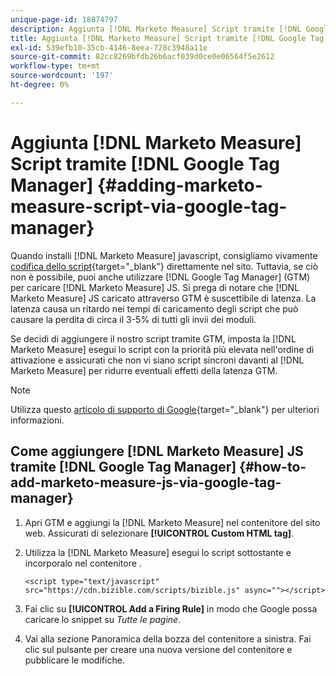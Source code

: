 ```yaml
---
unique-page-id: 18874797
description: Aggiunta [!DNL Marketo Measure] Script tramite [!DNL Google Tag Manager] - [!DNL Marketo Measure] - Documentazione del prodotto
title: Aggiunta [!DNL Marketo Measure] Script tramite [!DNL Google Tag Manager]
exl-id: 539efb10-35cb-4146-8eea-728c3948a11e
source-git-commit: 82cc8269bfdb26b6acf039d0ce0e06564f5e2612
workflow-type: tm+mt
source-wordcount: '197'
ht-degree: 0%

---
```


# Aggiunta [!DNL Marketo Measure] Script tramite [!DNL Google Tag Manager] {#adding-marketo-measure-script-via-google-tag-manager}

Quando installi [!DNL Marketo Measure] javascript, consigliamo vivamente [codifica dello script](/help/marketo-measure-tracking/setting-up-tracking/adding-marketo-measure-script.md){target=&quot;_blank&quot;} direttamente nel sito. Tuttavia, se ciò non è possibile, puoi anche utilizzare [!DNL Google Tag Manager] (GTM) per caricare [!DNL Marketo Measure] JS. Si prega di notare che [!DNL Marketo Measure] JS caricato attraverso GTM è suscettibile di latenza. La latenza causa un ritardo nei tempi di caricamento degli script che può causare la perdita di circa il 3-5% di tutti gli invii dei moduli.

Se decidi di aggiungere il nostro script tramite GTM, imposta la [!DNL Marketo Measure] esegui lo script con la priorità più elevata nell&#39;ordine di attivazione e assicurati che non vi siano script sincroni davanti al [!DNL Marketo Measure] per ridurre eventuali effetti della latenza GTM.

>[!NOTE]
>
>Utilizza questo [articolo di supporto di Google](https://support.google.com/tagmanager/answer/2772421?hl=en){target=&quot;_blank&quot;} per ulteriori informazioni.

## Come aggiungere [!DNL Marketo Measure] JS tramite [!DNL Google Tag Manager] {#how-to-add-marketo-measure-js-via-google-tag-manager}

1. Apri GTM e aggiungi la [!DNL Marketo Measure] nel contenitore del sito web. Assicurati di selezionare **[!UICONTROL Custom HTML tag]**.

1. Utilizza la [!DNL Marketo Measure] esegui lo script sottostante e incorporalo nel contenitore .

   `<script type="text/javascript" src="https://cdn.bizible.com/scripts/bizible.js" async=""></script>`

1. Fai clic su **[!UICONTROL Add a Firing Rule]** in modo che Google possa caricare lo snippet su *Tutte le pagine*.

1. Vai alla sezione Panoramica della bozza del contenitore a sinistra. Fai clic sul pulsante per creare una nuova versione del contenitore e pubblicare le modifiche.
